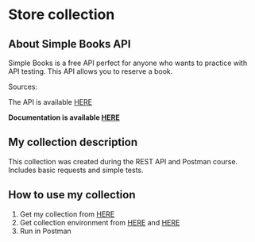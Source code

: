 # Store collection

## About Simple Books API
Simple Books is a free API perfect for anyone who wants to practice with API testing. This API allows you to reserve a book.

Sources:

The API is available [HERE](https://simple-books-api.glitch.me)

**Documentation is available [HERE](https://github.com/vdespa/introduction-to-postman-course/blob/main/simple-books-api.md)**



## My collection description
This collection was created during the REST API and Postman course. Includes basic requests and simple tests. 

## How to use my collection
1. Get my collection from [HERE](https://github.com/pawelhachula/Postman-collections/blob/main/Store%20collection/Store.postman_collection.json)
2. Get collection environment from [HERE](https://github.com/pawelhachula/Postman-collections/blob/main/Store%20collection/StoreWorkspace.postman_globals.json) and [HERE](https://github.com/pawelhachula/Postman-collections/blob/main/Store%20collection/Store_Dev.postman_environment.json)
3. Run in Postman